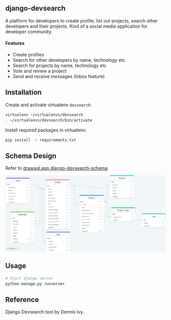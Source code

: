 ## django-devsearch

A platform for developers to create profile, list out projects, search other developers and their projects. Kind of a social media application for developer community.

#### Features

- Create profiles
- Search for other developers by name, technology etc
- Search for projects by name, technology etc
- Vote and review a project
- Send and receive messages (Inbox feature)

## Installation

Create and activate virtualenv `devsearch`:

```bash
virtualenv ~/virtualenvs/devsearch
. ~/virtualenvs/devsearch/bin/activate
```

Install required packages in virtualenv:

```bash
pip install -r requirements.txt
```

## Schema Design

Refer to [drawsql.app django-devsearch-schema](https://drawsql.app/self-122/diagrams/django-devsearch-schema)

![Schema design](https://github.com/rahulXs/django-devsearch/blob/main/drawSQL-export.png?raw=true)

## Usage

```bash
# Start django server 
python manage.py runserver
```

## Reference
Django Devsearch tool by Dennis Ivy.
